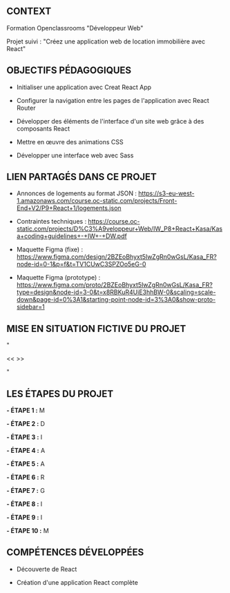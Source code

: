 ## **CONTEXT**

Formation Openclassrooms "Développeur Web"

Projet suivi : "Créez une application web de location immobilière avec React"



## **OBJECTIFS PÉDAGOGIQUES**

- Initialiser une application avec Creat React App

- Configurer la navigation entre les pages de l'application avec React Router

- Développer des éléments de l'interface d'un site web grâce à des composants React

- Mettre en œuvre des animations CSS

- Développer une interface web avec Sass



## **LIEN PARTAGÉS DANS CE PROJET**

- Annonces de logements au format JSON : https://s3-eu-west-1.amazonaws.com/course.oc-static.com/projects/Front-End+V2/P9+React+1/logements.json
  
- Contraintes techniques : https://course.oc-static.com/projects/D%C3%A9veloppeur+Web/IW_P8+React+Kasa/Kasa+coding+guidelines+-+IW+-+DW.pdf

- Maquette Figma (fixe) : https://www.figma.com/design/2BZEoBhyxt5IwZgRn0wGsL/Kasa_FR?node-id=0-1&p=f&t=TV1CUwC3SPZOo5eG-0

- Maquette Figma (prototype) : https://www.figma.com/proto/2BZEoBhyxt5IwZgRn0wGsL/Kasa_FR?type=design&node-id=3-0&t=x8RBKuR4UiE3hhBW-0&scaling=scale-down&page-id=0%3A1&starting-point-node-id=3%3A0&show-proto-sidebar=1
  


## **MISE EN SITUATION FICTIVE DU PROJET**

"

<<  >>

"



## **LES ÉTAPES DU PROJET**

**- ÉTAPE 1 :** M

**- ÉTAPE 2 :** D

**- ÉTAPE 3 :** I

**- ÉTAPE 4 :** A

**- ÉTAPE 5 :** A

**- ÉTAPE 6 :** R

**- ÉTAPE 7 :** G

**- ÉTAPE 8 :** I

**- ÉTAPE 9 :** I

**- ÉTAPE 10 :** M



## **COMPÉTENCES DÉVELOPPÉES**

- Découverte de React

- Création d'une application React complète

